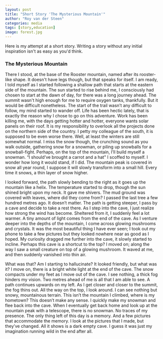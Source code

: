 ```yaml
---
layout: post
title: "Short Story 'The Mysterious Mountain'"
author: "Roy van der Steen"
categories: media
tags: [story,education]
image: forest.jpg
---
```


Here is my attempt at a short story.
Writing a story without any initial inspiration isn't as easy as you'd think.

### The Mysterious Mountain

There I stood, at the base of the Rooster mountain, named after its rooster-like shape. It doesn't have legs though, but that speaks for itself. I am ready, I told myself as I started following a shallow path that starts at the eastern side of the mountain. The sun started to rise behind me, I consciously had chosen to start at the dawn of day, for there was a long journey ahead. The summit wasn't high enough for me to require oxygen tanks, thankfully. But it would be difficult nonetheless. The start of the trail wasn’t any difficult to follow, my mind started to wander off. Life has been hectic lately, that is exactly the reason why I chose to go on this adventure. Work has been killing me, with the days getting hotter and hotter, everyone wants solar panels on their roof. It is my responsibility to overlook all the projects done on the northern side of the country. I petty my colleague of the south, it is supposed to be even worse there. Well, at least the winters are still somewhat normal. I miss the snow though, the crunching sound as you walk outside, gathering snow for a snowman, or piling up snowballs for a snowball-fight. Perhaps, on the top of the mountain, I’ll build myself a snowman. “I should’ve brought a carrot and a hat" I scoffed to myself. I wonder how long it would stand, if I did. The mountain peak is covered in snow all year round, I suppose it will slowly transform into a small hill. Every time it snows, a thin layer of snow higher.

I looked forward, the path slowly bending to the right as it goes up the mountain like a helix. The temperature started to drop, though the sun shined bright upon my neck. It gave me shivers. The mud ground was covered with leaves, where did they come from? I passed the last tree a few hundred metres ago. It doesn’t matter. The path is getting steeper, I pass by a cave and decide to take a rest there. As I step into the cave, I just realize how strong the wind has become. Sheltered from it, I suddenly feel a lot warmer. A tiny amount of light comes from the end of the cave. As I venture deeper into the depths of the mountain, I come across glowing mushrooms and crystals. It was the most beautiful thing I have ever seen; I took out my phone to take a few pictures but they looked nowhere near as good as I hoped. My curiosity dragged me further into the cave, it slowly started to incline. Perhaps this cave is a shortcut to the top? I moved on; along the way I saw a small creature on top of a glowing mushroom. It waved at me, and then suddenly vanished into thin air. 

What was that? Am I starting to hallucinate? It looked friendly, but what was it? I move on, there is a bright white light at the end of the cave. The snow compacts under my feet as I move out of the cave. I see nothing, a thick fog hinders my vision. Two metres ahead of me is all that I am able to see. A path continues upwards on my left. As I get closer and closer to the summit, the fog thins out. All the way on the top, I look around. I can see nothing but snowy, mountainous terrain. This isn’t the mountain I climbed, where is my hometown? This doesn’t make any sense. I quickly make my snowman and flee back into the cave. When I eventually get back home and look up at the mountain peak with a telescope, there is no snowman. No traces of my presence. The only thing left of this day is a memory. And a few pictures that accommodate the memory. I look at the pictures that I made, but they’ve changed. All it shows is a dark empty cave.  I guess it was just my imagination running wild in the end after all.

